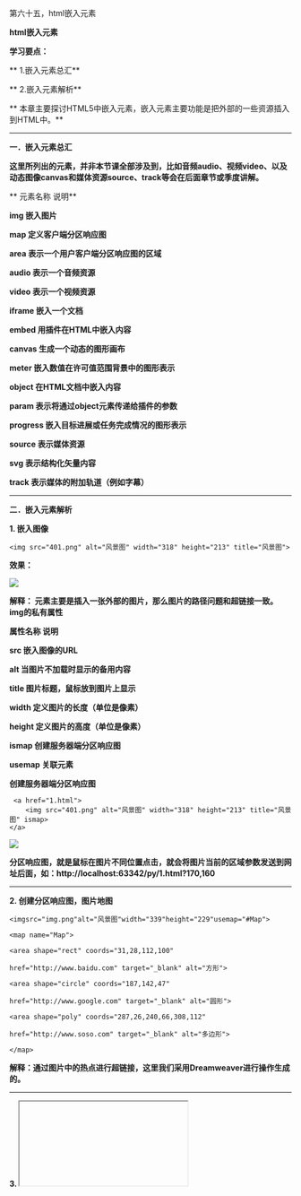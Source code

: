 第六十五，html嵌入元素

**html嵌入元素**

**学习要点：**

**     1.嵌入元素总汇**

**     2.嵌入元素解析**

**     本章主要探讨HTML5中嵌入元素，嵌入元素主要功能是把外部的一些资源插入到HTML中。**

** **

**一．嵌入元素总汇**

**这里所列出的元素，并非本节课全部涉及到，比如音频audio、视频video、以及动态图像canvas和媒体资源source、track等会在后面章节或季度讲解。**

**  元素名称                                 说明**

**img         嵌入图片**

**map         定义客户端分区响应图**

**area         表示一个用户客户端分区响应图的区域**

**audio        表示一个音频资源**

**video         表示一个视频资源**

**iframe        嵌入一个文档**

**embed        用插件在HTML中嵌入内容**

**canvas        生成一个动态的图形画布**

**meter         嵌入数值在许可值范围背景中的图形表示**

**object        在HTML文档中嵌入内容**

**param        表示将通过object元素传递给插件的参数**

**progress       嵌入目标进展或任务完成情况的图形表示**

**source        表示媒体资源**

**svg         表示结构化矢量内容**

**track         表示媒体的附加轨道（例如字幕）**

** **

**二．嵌入元素解析**

**1. <img>嵌入图像**

    
    
    <img src="401.png" alt="风景图" width="318" height="213" title="风景图">

**效果：**

**![](https://images2015.cnblogs.com/blog/955761/201610/955761-20161013132540953-401274655.png)**

**解释： <img>元素主要是插入一张外部的图片，那么图片的路径问题和超链接一致。img的私有属性**

**属性名称                                  说明**

**src        嵌入图像的URL**

**alt         当图片不加载时显示的备用内容**

**title 图片标题，鼠标放到图片上显示**

**width        定义图片的长度（单位是像素）**

**height       定义图片的高度（单位是像素）**

**ismap       创建服务器端分区响应图**

**usemap       关联<map>元素**



****创建服务器端分区响应图****

    
    
     <a href="1.html">
        <img src="401.png" alt="风景图" width="318" height="213" title="风景图" ismap>
    </a>

![](https://images2015.cnblogs.com/blog/955761/201610/955761-20161013133030468-1034062145.png)

**分区响应图，就是鼠标在图片不同位置点击，就会将图片当前的区域参数发送到网址后面，如：http://localhost:63342/py/1.html?170,160**

** **

**2. <map>创建分区响应图，图片地图**

    
    
    <imgsrc="img.png"alt="风景图"width="339"height="229"usemap="#Map">
    
    <map name="Map">
    
    <area shape="rect" coords="31,28,112,100"
    
    href="http://www.baidu.com" target="_blank" alt="方形">
    
    <area shape="circle" coords="187,142,47"
    
    href="http://www.google.com" target="_blank" alt="圆形">
    
    <area shape="poly" coords="287,26,240,66,308,112"
    
    href="http://www.soso.com" target="_blank" alt="多边形">
    
    </map>

**解释：通过图片中的热点进行超链接，这里我们采用Dreamweaver进行操作生成的。**

** **

**3. <iframe>嵌入另一个文档**

    
    
    <a href="https://www.so.com" target="in">好搜</a> |<a href="http://www.baidu.com" target="in">百度</a>
    <br>
    <iframe src="https://www.so.com" width="600" height="500" name="in"></iframe>

**效果：**

**![](https://images2015.cnblogs.com/blog/955761/201610/955761-20161013140354375-556223160.png)**

**解释：
<iframe>表示内嵌一个HTML文档。其下的src属性表示初始化时显示的页面，width和height表示内嵌文档的长度和高度，name表示用于target的名称连接。**

** **

**4. <embed>嵌入插件内容**



**属性名称                                  说明**



**src        插件URL**



**type         插件类型**



**width 宽度**  
 **height  高度**



    
    
    <embed src="http://www.tudou.com/v/i4ZZvFwfluI/&bid=05&rpid=50797543&resourceId=50797543_05_05_99/v.swf" type="application/x-shockwave-flash" width="480" height="400"></embed>



**效果：**

**![](https://images2015.cnblogs.com/blog/955761/201610/955761-20161013141322671-1902063389.png)**

**解释：
<embed>元素是扩展浏览器的功能，大部分用于添加对插件的支持。这里添加了一个土豆网的flash视频。type类型表示被插入内容的类型，这里不列出所有，后面如果遇到其他类型的文件，再继续探讨；width和height表示宽高；src表示文件路径。**

** **

**5. <object>和<param>元素**

**解释： <object>元素和<embed>一样，只不过object是html4的标准，而embed是
html5的标准。而object不但可以嵌入flash，还可以嵌入图片等其他内容。由于图片、音频、视频、插件都有相应标签元素代替，我们这里暂时不对其详细讲解。**

** **

**6. <progress>显示进度**

    
    
    <progress value="30" max="100"></progress>

**效果：**

![](https://images2015.cnblogs.com/blog/955761/201610/955761-20161013142644015-1209591611.png)

**解释： <progress>元素可以显示一个进度条，一般通过JS控制内部的值。IE9以及更 低版本不支持此元素。**

** **

**7. <meter>显示范围里的值，指示标识**

    
    
    <meter value="60" min="10" max="100" low="40" high="80" optimum="60"></meter>

**效果：**

**![](https://images2015.cnblogs.com/blog/955761/201610/955761-20161013143116421-1910895004.png)**

**解释：
<meter>元素显示某个范围内的值。其下的属性包含：min和max表示范围边界，low表示小于它的值过低，high表示大于它的值过高，optimum表示最佳值，但不出现效果。IE浏览器不支持此元素。**

